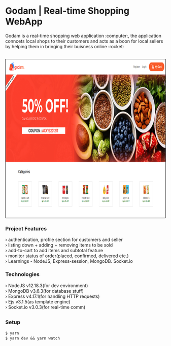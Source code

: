 <h1>Godam | Real-time Shopping WebApp</h1>
<p>Godam is a real-time shopping web application :computer:, the application conncets local shops to their customers and acts as a boon for local sellers by helping them in bringing their buisness online :rocket:</p>  <br/>
<img src="https://github.com/SanjeevYadavcr7/Godam/blob/master/Godam.PNG" width="1000px" height="500px" align="center" style="border:1px solid" alt="Godam">

<h3>Project Features</h3>
› authentication, profile section for customers and seller <br/>
› listing down + adding + removing items to be sold <br/>
› add-to-cart to add items and subtotal feature <br/>
› monitor status of order(placed, confirmed, delivered etc.) <br/>
› Learnings - NodeJS, Express-session, MongoDB. Socket.io <br/>

<h3> Technologies </h3>
› NodeJS v12.18.3(for dev environment) <br/>
› MongoDB v3.6.3(for database stuff) <br/>
› Express v4.17.1(for handling HTTP requests) <br/>
› Ejs v3.1.5(as template engine)<br/>
› Socket.io v3.0.3(for real-time comm) <br/>

## <h3>Setup</h3>
```
$ yarn
$ yarn dev && yarn watch
```

